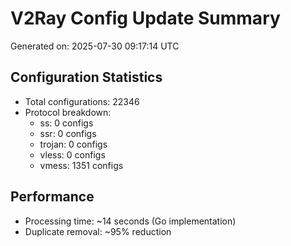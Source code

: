 # V2Ray Config Update Summary
Generated on: 2025-07-30 09:17:14 UTC

## Configuration Statistics
- Total configurations: 22346
- Protocol breakdown:
  - ss: 0 configs
  - ssr: 0 configs
  - trojan: 0 configs
  - vless: 0 configs
  - vmess: 1351 configs

## Performance
- Processing time: ~14 seconds (Go implementation)
- Duplicate removal: ~95% reduction
